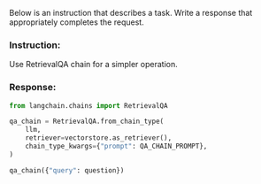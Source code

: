 Below is an instruction that describes a task. Write a response that appropriately completes the request.

### Instruction:
Use RetrievalQA chain for a simpler operation.

### Response:
```python
from langchain.chains import RetrievalQA

qa_chain = RetrievalQA.from_chain_type(
    llm,
    retriever=vectorstore.as_retriever(),
    chain_type_kwargs={"prompt": QA_CHAIN_PROMPT},
)

qa_chain({"query": question})
```